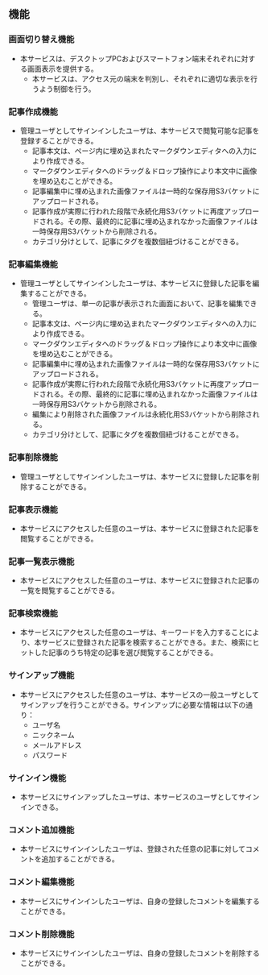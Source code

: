 ## 機能
### 画面切り替え機能
- 本サービスは、デスクトップPCおよびスマートフォン端末それぞれに対する画面表示を提供する。
    - 本サービスは、アクセス元の端末を判別し、それぞれに適切な表示を行うよう制御を行う。
### 記事作成機能
- 管理ユーザとしてサインインしたユーザは、本サービスで閲覧可能な記事を登録することができる。
    - 記事本文は、ページ内に埋め込まれたマークダウンエディタへの入力により作成できる。
    - マークダウンエディタへのドラッグ＆ドロップ操作により本文中に画像を埋め込むことができる。
    - 記事編集中に埋め込まれた画像ファイルは一時的な保存用S3バケットにアップロードされる。
    - 記事作成が実際に行われた段階で永続化用S3バケットに再度アップロードされる。その際、最終的に記事に埋め込まれなかった画像ファイルは一時保存用S3バケットから削除される。
    - カテゴリ分けとして、記事にタグを複数個紐づけることができる。
### 記事編集機能
- 管理ユーザとしてサインインしたユーザは、本サービスに登録した記事を編集することができる。
    - 管理ユーザは、単一の記事が表示された画面において、記事を編集できる。
    - 記事本文は、ページ内に埋め込まれたマークダウンエディタへの入力により作成できる。
    - マークダウンエディタへのドラッグ＆ドロップ操作により本文中に画像を埋め込むことができる。
    - 記事編集中に埋め込まれた画像ファイルは一時的な保存用S3バケットにアップロードされる。
    - 記事作成が実際に行われた段階で永続化用S3バケットに再度アップロードされる。その際、最終的に記事に埋め込まれなかった画像ファイルは一時保存用S3バケットから削除される。
    - 編集により削除された画像ファイルは永続化用S3バケットから削除される。
    - カテゴリ分けとして、記事にタグを複数個紐づけることができる。
### 記事削除機能
- 管理ユーザとしてサインインしたユーザは、本サービスに登録した記事を削除することができる。
### 記事表示機能
- 本サービスにアクセスした任意のユーザは、本サービスに登録された記事を閲覧することができる。
### 記事一覧表示機能
- 本サービスにアクセスした任意のユーザは、本サービスに登録された記事の一覧を閲覧することができる。
### 記事検索機能
- 本サービスにアクセスした任意のユーザは、キーワードを入力することにより、本サービスに登録された記事を検索することができる。また、検索にヒットした記事のうち特定の記事を選び閲覧することができる。
### サインアップ機能
- 本サービスにアクセスした任意のユーザは、本サービスの一般ユーザとしてサインアップを行うことができる。サインアップに必要な情報は以下の通り：
    - ユーザ名
    - ニックネーム
    - メールアドレス
    - パスワード
### サインイン機能
- 本サービスにサインアップしたユーザは、本サービスのユーザとしてサインインできる。
### コメント追加機能
- 本サービスにサインインしたユーザは、登録された任意の記事に対してコメントを追加することができる。
### コメント編集機能
- 本サービスにサインインしたユーザは、自身の登録したコメントを編集することができる。
### コメント削除機能
- 本サービスにサインインしたユーザは、自身の登録したコメントを削除することができる。

